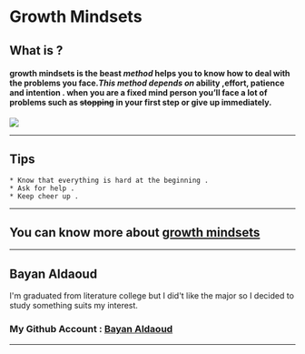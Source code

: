 # **Growth Mindsets**
 ## What is ?
 
#### growth mindsets is the beast *method* helps you to know how to deal with the problems you face.***This method depends on*** ability ,effort, patience and intention . when you are a fixed mind person you’ll face a lot of problems such as ~~stopping~~ in your first step  or give up **immediately**.

![](https://encrypted-tbn0.gstatic.com/images?q=tbn:ANd9GcTqJmddeMXAaj1PA3A95NfsFC6erLg19SYHVQ&usqp=CAU)

___


## Tips
```
* Know that everything is hard at the beginning .
* Ask for help .
* Keep cheer up .
```
___

## You can know more about [growth mindsets](https://www.atlassian.com/blog/inside-atlassian/growth-mindset) 





___

## **Bayan Aldaoud**
I'm graduated from literature college but I did't like the major so I decided to study something suits my interest.
### My Github Account : [Bayan Aldaoud](https://github.com/bayanaldaoud)


___
